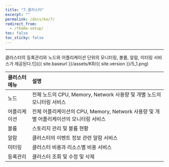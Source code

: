 ```yaml
---
title: "7.클러스터"
excerpt: ""
permalink: /docs/ko/7/
redirect_from:
  - /theme-setup/
toc: false
toc_sticky: false
---
```


---
클러스터의 등록관리와 노드와 어플리케이션 단위의 모니터링, 볼륨, 알람, 미터링 서비스가 제공된다.![]({{ site.baseurl }}/assets/KR/{{ site.version }}/5_1.png)

| 클러스터 메뉴 | 설명                                                        |
| :------ | :-------------------------------------------------------- |
| 노드      | 전체 노드의 CPU, Memory, Network 사용량 및 개별 노드의 모니터링 서비스         |
| 어플리케이션  | 전체 어플리케이션의 CPU, Memory, Network 사용량 및 개별 어플리케이션의 모니터링 서비스 |
| 볼륨      | 스토리지 관리 및 볼륨 현황                                           |
| 알람      | 클러스터의 이벤트 정보 관련 알람 서비스                                    |
| 미터링     | 클러스터 비용과 리소스별 비용 서비스                                      |
| 등록관리    | 클러스터 조회 및 수정 및 삭제                                         |
